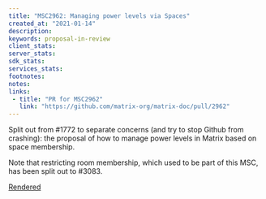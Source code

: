```yaml
---
title: "MSC2962: Managing power levels via Spaces"
created_at: "2021-01-14"
description:
keywords: proposal-in-review
client_stats:
server_stats:
sdk_stats:
services_stats:
footnotes:
notes:
links:
 - title: "PR for MSC2962"
   link: "https://github.com/matrix-org/matrix-doc/pull/2962"
---
```

Split out from #1772 to separate concerns (and try to stop Github from crashing): the proposal of how to manage power levels in Matrix based on space membership.

Note that restricting room membership, which used to be part of this MSC, has been split out to #3083.

[Rendered](https://github.com/matrix-org/matrix-doc/blob/matthew/msc2962/proposals/2962-spaces-access-control.md)

